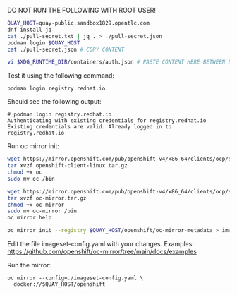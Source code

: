 
DO NOT RUN THE FOLLOWING WITH ROOT USER!

```bash
QUAY_HOST=quay-public.sandbox1829.opentlc.com
dnf install jq
cat ./pull-secret.txt | jq . > ./pull-secret.json
podman login $QUAY_HOST
cat ./pull-secret.json # COPY CONTENT

vi $XDG_RUNTIME_DIR/containers/auth.json # PASTE CONTENT HERE BETWEEN BRACKETS
```

Test it using the following command:

```
podman login registry.redhat.io
```

Should see the following output:

```
# podman login registry.redhat.io
Authenticating with existing credentials for registry.redhat.io
Existing credentials are valid. Already logged in to registry.redhat.io

```

Run oc mirror init:

```bash
wget https://mirror.openshift.com/pub/openshift-v4/x86_64/clients/ocp/stable/openshift-client-linux.tar.gz
tar xvzf openshift-client-linux.tar.gz
chmod +x oc
sudo mv oc /bin

wget https://mirror.openshift.com/pub/openshift-v4/x86_64/clients/ocp/stable/oc-mirror.tar.gz
tar xvzf oc-mirror.tar.gz
chmod +x oc-mirror
sudo mv oc-mirror /bin
oc mirror help

oc mirror init --registry $QUAY_HOST/openshift/oc-mirror-metadata > imageset-config.yaml 
```

Edit the file imageset-config.yaml with your changes. Examples: https://github.com/openshift/oc-mirror/tree/main/docs/examples

Run the mirror:

```
oc mirror --config=./imageset-config.yaml \
  docker://$QUAY_HOST/openshift
```